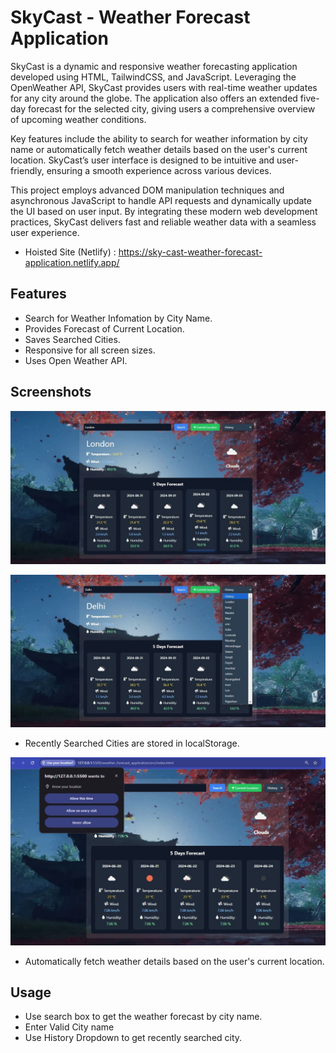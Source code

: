 
# SkyCast - Weather Forecast Application

SkyCast is a dynamic and responsive weather forecasting application developed using HTML, TailwindCSS, and JavaScript. Leveraging the OpenWeather API, SkyCast provides users with real-time weather updates for any city around the globe. The application also offers an extended five-day forecast for the selected city, giving users a comprehensive overview of upcoming weather conditions.

Key features include the ability to search for weather information by city name or automatically fetch weather details based on the user's current location. SkyCast’s user interface is designed to be intuitive and user-friendly, ensuring a smooth experience across various devices.

This project employs advanced DOM manipulation techniques and asynchronous JavaScript to handle API requests and dynamically update the UI based on user input. By integrating these modern web development practices, SkyCast delivers fast and reliable weather data with a seamless user experience.

* Hoisted Site (Netlify) : https://sky-cast-weather-forecast-application.netlify.app/  

## Features

- Search for Weather Infomation by City Name.
- Provides Forecast of Current Location.
- Saves Searched Cities.
- Responsive for all screen sizes.
- Uses Open Weather API.

## Screenshots

![Screenshot 1](assets/snapshot1.JPG)

![Screenshot 2](assets/snapshot2.JPG)

- Recently Searched Cities are stored in localStorage.

![Screenshot 3](assets/snapshot3.JPG)

-  Automatically fetch weather details based on the user's current location. 

## Usage

- Use search box to get the weather forecast by city name.
- Enter Valid City name
- Use History Dropdown to get recently searched city.
